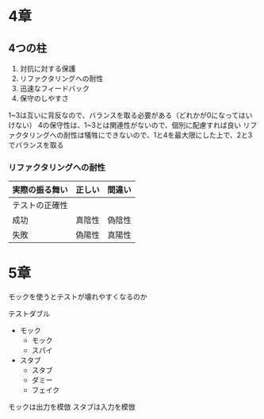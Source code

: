 # 4章
## 4つの柱

1. 対抗に対する保護
1. リファクタリングへの耐性
1. 迅速なフィードバック
1. 保守のしやすさ

1~3は互いに背反なので、バランスを取る必要がある（どれかが0になってはいけない）
4の保守性は、1~3とは関連性がないので、個別に配慮すれば良い
リファクタリングへの耐性は犠牲にできないので、1と4を最大限にした上で、2と3でバランスを取る

### リファクタリングへの耐性

| 実際の振る舞い | 正しい | 間違い | 
|---|---|---|
| テストの正確性 |  |  |
| 成功 | 真陰性 | 偽陰性 |
| 失敗 | 偽陽性 | 真陽性 |

# 5章

モックを使うとテストが壊れやすくなるのか

テストダブル
- モック
  - モック
  - スパイ
- スタブ
  - スタブ
  - ダミー
  - フェイク

モックは出力を模倣
スタブは入力を模倣